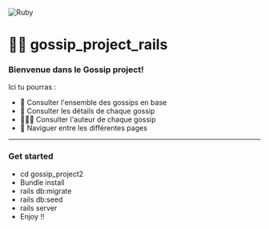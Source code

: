 ![Ruby](https://img.shields.io/badge/ruby-%23CC342D.svg?style=for-the-badge&logo=ruby&logoColor=white)

# 👋🏻 gossip_project_rails

### Bienvenue dans le Gossip project!

Ici tu pourras :

- 💬 Consulter l'ensemble des gossips en base
- 👀 Consulter les détails de chaque gossip
- 🙋🏻‍♂️ Consulter l'auteur de chaque gossip
- 📖 Naviguer entre les différentes pages

---

### Get started

- cd gossip_project2
- Bundle install
- rails db:migrate
- rails db:seed
- rails server
- Enjoy !!
